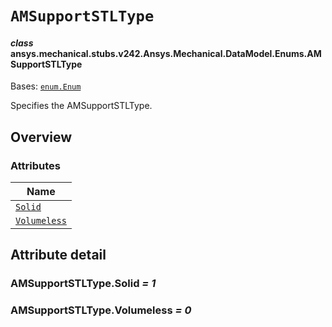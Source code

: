# `AMSupportSTLType`

<a id="ansys.mechanical.stubs.v242.Ansys.Mechanical.DataModel.Enums.AMSupportSTLType"></a>

#### *class* ansys.mechanical.stubs.v242.Ansys.Mechanical.DataModel.Enums.AMSupportSTLType

Bases: [`enum.Enum`](https://docs.python.org/3/library/enum.html#enum.Enum)

Specifies the AMSupportSTLType.

<!-- !! processed by numpydoc !! -->

<a id="overview"></a>

## Overview

### Attributes

| Name |
| ---------------------------------------------------------------------------------------------------------------------- |
| [`Solid`](#AMSupportSTLType.Solid) |
| [`Volumeless`](#AMSupportSTLType.Volumeless) |

<a id="attribute-detail"></a>

## Attribute detail

<a id="AMSupportSTLType.Solid"></a>

### AMSupportSTLType.Solid *= 1*

<a id="AMSupportSTLType.Volumeless"></a>

### AMSupportSTLType.Volumeless *= 0*


